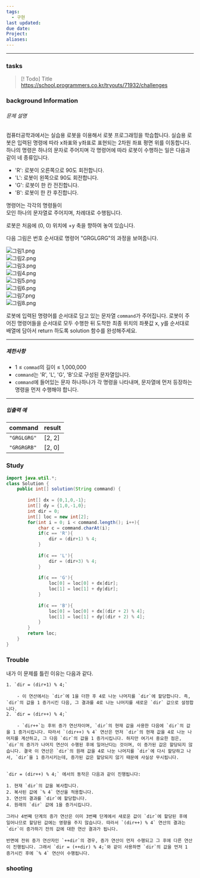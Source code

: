 ```yaml
---
tags:
  - 구현
last updated: 
due date: 
Project: 
aliases:
---
```

--- 
### tasks

> [! Todo] Title
> https://school.programmers.co.kr/tryouts/71932/challenges

### background Information


###### 문제 설명

컴퓨터공학과에서는 실습용 로봇을 이용해서 로봇 프로그래밍을 학습합니다. 실습용 로봇은 입력된 명령에 따라 x좌표와 y좌표로 표현되는 2차원 좌표 평면 위를 이동합니다. 하나의 명령은 하나의 문자로 주어지며 각 명령어에 따라 로봇이 수행하는 일은 다음과 같이 네 종류입니다.

- 'R': 로봇이 오른쪽으로 90도 회전합니다.
- 'L': 로봇이 왼쪽으로 90도 회전합니다.
- 'G': 로봇이 한 칸 전진합니다.
- 'B': 로봇이 한 칸 후진합니다.

명령어는 각각의 명령들이  
모인 하나의 문자열로 주어지며, 차례대로 수행됩니다.

로봇은 처음에 (0, 0) 위치에 +y 축을 향하여 놓여 있습니다.

다음 그림은 번호 순서대로 명령어 "GRGLGRG"의 과정을 보여줍니다.

![그림1.png](https://grepp-programmers.s3.ap-northeast-2.amazonaws.com/files/production/012648ea-a3bc-43c2-a34b-20d8602a51da/%EA%B7%B8%EB%A6%BC1.png)  
![그림2.png](https://grepp-programmers.s3.ap-northeast-2.amazonaws.com/files/production/652fad6c-33c1-41e4-96f0-ed4b2bbba496/%EA%B7%B8%EB%A6%BC2.png)  
![그림3.png](https://grepp-programmers.s3.ap-northeast-2.amazonaws.com/files/production/3ba19b8c-1d67-4c80-a372-bd7e1891a4ef/%EA%B7%B8%EB%A6%BC3.png)  
![그림4.png](https://grepp-programmers.s3.ap-northeast-2.amazonaws.com/files/production/91bc3d05-41bb-4698-bc5e-ddd9b37c21d3/%EA%B7%B8%EB%A6%BC4.png)  
![그림5.png](https://grepp-programmers.s3.ap-northeast-2.amazonaws.com/files/production/98444606-26b7-45ce-8fb0-771c14a7e974/%EA%B7%B8%EB%A6%BC5.png)  
![그림6.png](https://grepp-programmers.s3.ap-northeast-2.amazonaws.com/files/production/2e901864-518f-4168-bc85-0a3983e62ebd/%EA%B7%B8%EB%A6%BC6.png)  
![그림7.png](https://grepp-programmers.s3.ap-northeast-2.amazonaws.com/files/production/da86dda4-d637-4790-afbe-2dffaf1a0d9e/%EA%B7%B8%EB%A6%BC7.png)  
![그림8.png](https://grepp-programmers.s3.ap-northeast-2.amazonaws.com/files/production/8aa8bdfc-ef62-4d1a-9686-a176502ce4c3/%EA%B7%B8%EB%A6%BC8.png)

로봇에 입력된 명령어를 순서대로 담고 있는 문자열 `command`가 주어집니다. 로봇이 주어진 명령어들을 순서대로 모두 수행한 뒤 도착한 최종 위치의 좌푯값 x, y를 순서대로 배열에 담아서 return 하도록 solution 함수를 완성해주세요.

---

##### 제한사항

- 1 ≤ `commad`의 길이 ≤ 1,000,000
- `command`는 'R', 'L', 'G', 'B'으로 구성된 문자열입니다.
- `command`에 들어있는 문자 하나하나가 각 명령을 나타내며, 문자열에 먼저 등장하는 명령을 먼저 수행해야 합니다.

---

##### 입출력 예

|command|result|
|---|---|
|`"GRGLGRG"`|[2, 2]|
|`"GRGRGRB"`|[2, 0]|
### Study

```java
import java.util.*;
class Solution {
    public int[] solution(String command) {
        
        int[] dx = {0,1,0,-1};
        int[] dy = {1,0,-1,0};
        int dir = 0;
        int[] loc = new int[2];
        for(int i = 0; i < command.length(); i++){
            char c = command.charAt(i);
            if(c == 'R'){
                dir = (dir+1) % 4;
            }
            
            if(c == 'L'){
                dir = (dir+3) % 4;
            }
            
            if(c == 'G'){
                loc[0] = loc[0] + dx[dir];
                loc[1] = loc[1] + dy[dir];
            }
            
            if(c == 'B'){
                loc[0] = loc[0] + dx[(dir + 2) % 4];
                loc[1] = loc[1] + dy[(dir + 2) % 4];
            }
        }
        return loc;
    }
}
```

### Trouble


내가 이 문제를 틀린 이유는 다음과 같다.

```
1. `dir = (dir+1) % 4;`
    
    - 이 연산에서는 `dir`에 1을 더한 후 4로 나눈 나머지를 `dir`에 할당합니다. 즉, `dir`의 값을 1 증가시킨 다음, 그 결과를 4로 나눈 나머지를 새로운 `dir` 값으로 설정합니다.
2. `dir = (dir++) % 4;`
    
    - `dir++`는 후위 증가 연산자이며, `dir`의 현재 값을 사용한 다음에 `dir`의 값을 1 증가시킵니다. 따라서 `(dir++) % 4` 연산은 먼저 `dir`의 현재 값을 4로 나눈 나머지를 계산하고, 그 다음 `dir`의 값을 1 증가시킵니다. 하지만 여기서 중요한 점은, `dir`의 증가가 나머지 연산이 수행된 후에 일어난다는 것이며, 이 증가된 값은 할당되지 않습니다. 결국 이 연산은 `dir`의 원래 값을 4로 나눈 나머지를 `dir`에 다시 할당하고 나서, `dir`을 1 증가시키는데, 증가된 값은 할당되지 않기 때문에 사실상 무시됩니다.


`dir = (dir++) % 4;` 에서의 동작은 다음과 같이 진행됩니다:

1. 현재 `dir`의 값을 복사합니다.
2. 복사된 값에 `% 4` 연산을 적용합니다.
3. 연산의 결과를 `dir`에 할당합니다.
4. 원래의 `dir` 값에 1을 증가시킵니다.

그러나 4번째 단계의 증가 연산은 이미 3번째 단계에서 새로운 값이 `dir`에 할당된 후에 일어나므로 할당된 값에는 영향을 주지 않습니다. 따라서 `(dir++) % 4` 연산의 결과는 `dir`이 증가하기 전의 값에 대한 연산 결과가 됩니다.

반면에 전위 증가 연산자인 `++dir`의 경우, 증가 연산이 먼저 수행되고 그 후에 다른 연산이 진행됩니다. 그래서 `dir = (++dir) % 4;`와 같이 사용하면 `dir`의 값을 먼저 1 증가시킨 후에 `% 4` 연산이 수행됩니다.

```


### shooting
